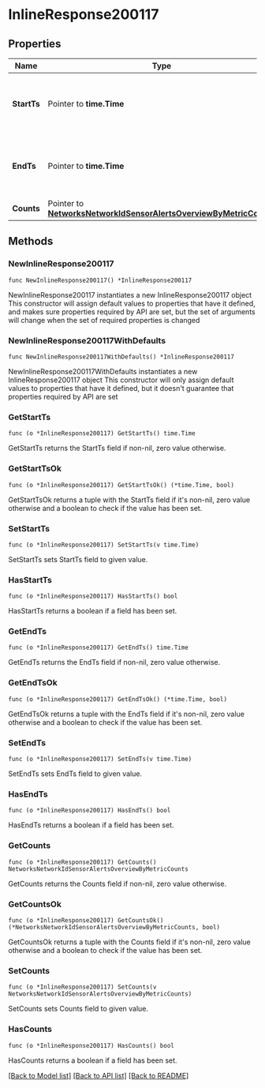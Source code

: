 # InlineResponse200117

## Properties

Name | Type | Description | Notes
------------ | ------------- | ------------- | -------------
**StartTs** | Pointer to **time.Time** | Start of the timespan over which sensor alerts are counted | [optional] 
**EndTs** | Pointer to **time.Time** | End of the timespan over which sensor alerts are counted | [optional] 
**Counts** | Pointer to [**NetworksNetworkIdSensorAlertsOverviewByMetricCounts**](NetworksNetworkIdSensorAlertsOverviewByMetricCounts.md) |  | [optional] 

## Methods

### NewInlineResponse200117

`func NewInlineResponse200117() *InlineResponse200117`

NewInlineResponse200117 instantiates a new InlineResponse200117 object
This constructor will assign default values to properties that have it defined,
and makes sure properties required by API are set, but the set of arguments
will change when the set of required properties is changed

### NewInlineResponse200117WithDefaults

`func NewInlineResponse200117WithDefaults() *InlineResponse200117`

NewInlineResponse200117WithDefaults instantiates a new InlineResponse200117 object
This constructor will only assign default values to properties that have it defined,
but it doesn't guarantee that properties required by API are set

### GetStartTs

`func (o *InlineResponse200117) GetStartTs() time.Time`

GetStartTs returns the StartTs field if non-nil, zero value otherwise.

### GetStartTsOk

`func (o *InlineResponse200117) GetStartTsOk() (*time.Time, bool)`

GetStartTsOk returns a tuple with the StartTs field if it's non-nil, zero value otherwise
and a boolean to check if the value has been set.

### SetStartTs

`func (o *InlineResponse200117) SetStartTs(v time.Time)`

SetStartTs sets StartTs field to given value.

### HasStartTs

`func (o *InlineResponse200117) HasStartTs() bool`

HasStartTs returns a boolean if a field has been set.

### GetEndTs

`func (o *InlineResponse200117) GetEndTs() time.Time`

GetEndTs returns the EndTs field if non-nil, zero value otherwise.

### GetEndTsOk

`func (o *InlineResponse200117) GetEndTsOk() (*time.Time, bool)`

GetEndTsOk returns a tuple with the EndTs field if it's non-nil, zero value otherwise
and a boolean to check if the value has been set.

### SetEndTs

`func (o *InlineResponse200117) SetEndTs(v time.Time)`

SetEndTs sets EndTs field to given value.

### HasEndTs

`func (o *InlineResponse200117) HasEndTs() bool`

HasEndTs returns a boolean if a field has been set.

### GetCounts

`func (o *InlineResponse200117) GetCounts() NetworksNetworkIdSensorAlertsOverviewByMetricCounts`

GetCounts returns the Counts field if non-nil, zero value otherwise.

### GetCountsOk

`func (o *InlineResponse200117) GetCountsOk() (*NetworksNetworkIdSensorAlertsOverviewByMetricCounts, bool)`

GetCountsOk returns a tuple with the Counts field if it's non-nil, zero value otherwise
and a boolean to check if the value has been set.

### SetCounts

`func (o *InlineResponse200117) SetCounts(v NetworksNetworkIdSensorAlertsOverviewByMetricCounts)`

SetCounts sets Counts field to given value.

### HasCounts

`func (o *InlineResponse200117) HasCounts() bool`

HasCounts returns a boolean if a field has been set.


[[Back to Model list]](../README.md#documentation-for-models) [[Back to API list]](../README.md#documentation-for-api-endpoints) [[Back to README]](../README.md)


